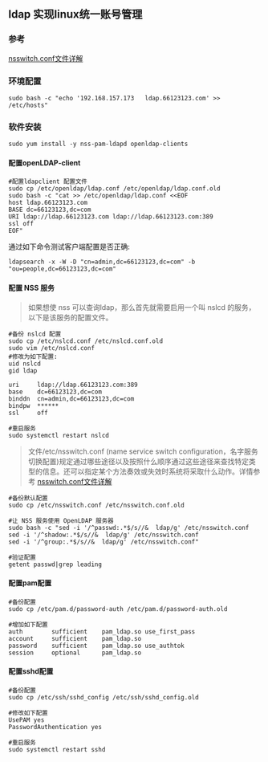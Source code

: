 ## ldap 实现linux统一账号管理

### 参考  
[nsswitch.conf文件详解](https://blog.csdn.net/lcr_happy/article/details/59109163)

### 环境配置
```shell
sudo bash -c "echo '192.168.157.173   ldap.66123123.com' >> /etc/hosts"
```
### 软件安装
```shell
sudo yum install -y nss-pam-ldapd openldap-clients
```

#### 配置openLDAP-client
```shell
#配置ldapclient 配置文件
sudo cp /etc/openldap/ldap.conf /etc/openldap/ldap.conf.old
sudo bash -c "cat >> /etc/openldap/ldap.conf <<EOF
host ldap.66123123.com
BASE dc=66123123,dc=com
URI ldap://ldap.66123123.com ldap://ldap.66123123.com:389
ssl off
EOF"
```
通过如下命令测试客户端配置是否正确:
```shell
ldapsearch -x -W -D "cn=admin,dc=66123123,dc=com" -b "ou=people,dc=66123123,dc=com"
```
#### 配置 NSS 服务

> 如果想使 nss 可以查询ldap，那么首先就需要启用一个叫 nslcd 的服务， 以下是该服务的配置文件。

```shell
#备份 nslcd 配置
sudo cp /etc/nslcd.conf /etc/nslcd.conf.old
sudo vim /etc/nslcd.conf
#修改为如下配置:
uid nslcd
gid ldap

uri     ldap://ldap.66123123.com:389
base    dc=66123123,dc=com
binddn  cn=admin,dc=66123123,dc=com
bindpw  ******
ssl     off

#重启服务
sudo systemctl restart nslcd
```

> 文件/etc/nsswitch.conf (name service switch configuration，名字服务切换配置)规定通过哪些途径以及按照什么顺序通过这些途径来查找特定类型的信息。还可以指定某个方法奏效或失效时系统将采取什么动作。详情参考
[nsswitch.conf文件详解](https://blog.csdn.net/lcr_happy/article/details/59109163)
```shell
#备份默认配置
sudo cp /etc/nsswitch.conf /etc/nsswitch.conf.old

#让 NSS 服务使用 OpenLDAP 服务器
sudo bash -c "sed -i '/^passwd:.*$/s//&  ldap/g' /etc/nsswitch.conf
sed -i '/^shadow:.*$/s//&  ldap/g' /etc/nsswitch.conf
sed -i '/^group:.*$/s//&  ldap/g' /etc/nsswitch.conf"

#验证配置
getent passwd|grep leading

```

#### 配置pam配置 
```shell
#备份配置
sudo cp /etc/pam.d/password-auth /etc/pam.d/password-auth.old

#增加如下配置
auth        sufficient    pam_ldap.so use_first_pass
account     sufficient    pam_ldap.so
password    sufficient    pam_ldap.so use_authtok
session     optional      pam_ldap.so
```

#### 配置sshd配置
```shell
#备份配置
sudo cp /etc/ssh/sshd_config /etc/ssh/sshd_config.old

#修改如下配置
UsePAM yes
PasswordAuthentication yes

#重启服务
sudo systemctl restart sshd
```
